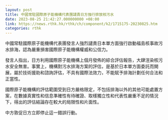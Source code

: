 ```yaml
---
layout: post
title: 中國常駐國際原子能機構代表團譴責日方強行排放核污水
date: 2023-08-25 21:42:27.000000000 +08:00
link: https://news.rthk.hk/rthk/ch/component/k2/1715175-20230825.htm
categories: rthk
---
```


中國常駐國際原子能機構代表團發言人強烈譴責日本單方面強行啟動福島核事故污水排海，認為嚴重損害國際原子能機構權威和公信力。

發言人指出，日方利用國際原子能機構上個月發佈的綜合評估報告，大肆渲染核污水安全無害。事實上，機構對污水排海方案的評估，是基於日本單方面委託而開展，屬於技術援助和諮詢評估，不具有國際法效力，不能賦予排海計劃任何合法和正當性。

國際原子能機構的評估範圍受到日方嚴格限定，不包括排海以外的其他可能處置方案，在數據真實性和信息準確性有待確證、取樣獨立性和代表性嚴重不足的情況下，得出的評估結論存在較大的局限性和片面性。

中方敦促日方立即停止這一錯誤行動。
